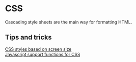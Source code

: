 # CSS   
Cascading style sheets are the main way for formatting HTML.   
   
## Tips and tricks   
[CSS styles based on screen size](CSS%2520Media%2520Queries.md)   
[Javascript support functions for CSS](Javascript%2520support%2520functions%2520for%2520CSS.md)